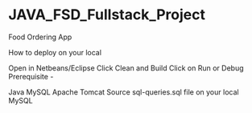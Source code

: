# JAVA_FSD_Fullstack_Project

Food Ordering App

How to deploy on your local

Open in Netbeans/Eclipse
Click Clean and Build
Click on Run or Debug
Prerequisite -

Java
MySQL
Apache Tomcat
Source sql-queries.sql file on your local MySQL
